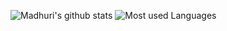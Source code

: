 
<!--
**madhuri-bh/madhuri-bh** is a ✨ _special_ ✨ repository because its `README.md` (this file) appears on your GitHub profile.

Here are some ideas to get you started:

- 🔭 I’m currently working on ...
- 🌱 I’m currently learning ...
- 👯 I’m looking to collaborate on ...
- 🤔 I’m looking for help with ...
- 💬 Ask me about ...
- 📫 How to reach me: ...
- 😄 Pronouns: ...
- ⚡ Fun fact: ...
-->
![Madhuri's github stats](https://github-readme-stats.vercel.app/api?username=madhuri-bh)
![Most used Languages](https://github-readme-stats.vercel.app/api/top-langs/?username=madhuri-bh)
